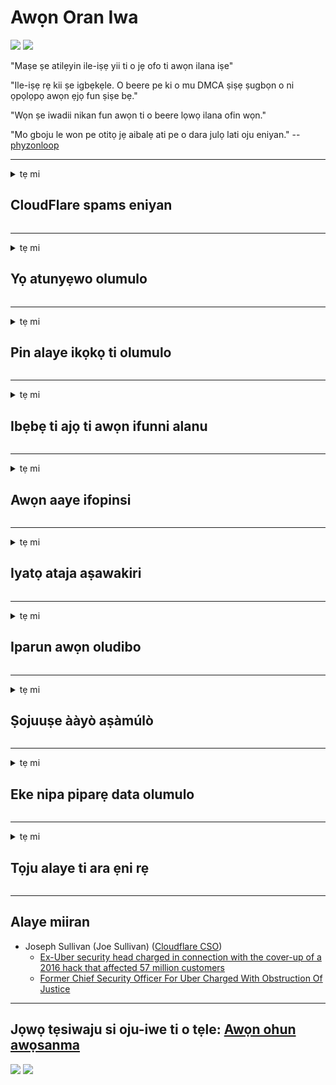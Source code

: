 # Awọn Oran Iwa

![](https://codeberg.org/crimeflare/cloudflare-tor/media/branch/master/image/itsreallythatbad.jpg)
![](https://codeberg.org/crimeflare/cloudflare-tor/media/branch/master/image/telegram/c81238387627b4bfd3dcd60f56d41626.jpg)

"Maṣe ṣe atilẹyin ile-iṣẹ yii ti o jẹ ofo ti awọn ilana iṣe"

"Ile-iṣẹ rẹ kii ṣe igbẹkẹle. O beere pe ki o mu DMCA ṣiṣẹ ṣugbọn o ni ọpọlọpọ awọn ẹjọ fun ṣiṣe bẹ."

"Wọn ṣe iwadii nikan fun awọn ti o beere lọwọ ilana ofin wọn."

"Mo gboju le won pe otitọ jẹ aibalẹ ati pe o dara julọ lati oju eniyan."  -- [phyzonloop](https://twitter.com/phyzonloop)


---


<details>
<summary>tẹ mi

## CloudFlare spams eniyan
</summary>


Cloudflare n firanṣẹ awọn imeeli apamọ si awọn olumulo ti kii ṣe Cloudflare.

- Firanṣẹ imeeli nikan si awọn alabapin ti o ti wọle
- Nigbati olumulo ba sọ “da”, lẹhinna da fifiranṣẹ imeeli

O rọrun. Ṣugbọn Cloudflare ko bikita.
Cloudflare sọ pe lilo iṣẹ wọn le da gbogbo awọn apanirun tabi awọn alatako duro.
Bawo ni a ṣe le da awọsanma duro laisi ṣiṣẹ Cloudflare?


| 🖼 | 🖼 |
| --- | --- |
| ![](https://codeberg.org/crimeflare/cloudflare-tor/media/branch/master/image/cfspam01.jpg) | ![](https://codeberg.org/crimeflare/cloudflare-tor/media/branch/master/image/cfspam03.jpg) |
| ![](https://codeberg.org/crimeflare/cloudflare-tor/media/branch/master/image/cfspam02.jpg) | ![](https://codeberg.org/crimeflare/cloudflare-tor/media/branch/master/image/cfspambrittany.jpg)<br>![](https://codeberg.org/crimeflare/cloudflare-tor/media/branch/master/image/cfspamtwtr.jpg) |

</details>

---

<details>
<summary>tẹ mi

## Yọ atunyẹwo olumulo
</summary>


Awọn atunyẹwo odi ti Cloudflare censor.
Ti o ba fi ọrọ egboogi-Cloudflare sori Twitter, o ni aye lati gba idahun lati ọdọ oṣiṣẹ Cloudflare pẹlu ifiranṣẹ “Rara, kii ṣe”.
Ti o ba fi atunyẹwo odi kan sori aaye eyikeyi atunyẹwo, wọn yoo gbiyanju lati ṣe atokọ rẹ.


| 🖼 | 🖼 |
| --- | --- |
| ![](https://codeberg.org/crimeflare/cloudflare-tor/media/branch/master/image/cfcenrev_01.jpg)<br>![](https://codeberg.org/crimeflare/cloudflare-tor/media/branch/master/image/cfcenrev_02.jpg) | ![](https://codeberg.org/crimeflare/cloudflare-tor/media/branch/master/image/cfcenrev_03.jpg) |

</details>

---

<details>
<summary>tẹ mi

## Pin alaye ikọkọ ti olumulo
</summary>


Cloudflare ni iṣoro ipọnju nla kan.
Cloudflare pin alaye ti ara ẹni ti awọn ti o kerora nipa awọn aaye ti o gbalejo.
Nigbakan wọn beere lọwọ rẹ lati pese ID otitọ rẹ.
Ti o ko ba fẹ lati ni ipọnju, ni ikọlu, swati tabi pa, o dara ki o jinna si awọn oju opo wẹẹbu Cloudflared.


| 🖼 | 🖼 |
| --- | --- |
| ![](https://codeberg.org/crimeflare/cloudflare-tor/media/branch/master/image/cfdox_what.jpg) | ![](https://codeberg.org/crimeflare/cloudflare-tor/media/branch/master/image/cfdox_swat.jpg) |
| ![](https://codeberg.org/crimeflare/cloudflare-tor/media/branch/master/image/cfdox_kill.jpg) | ![](https://codeberg.org/crimeflare/cloudflare-tor/media/branch/master/image/cfdox_threat.jpg) |
| ![](https://codeberg.org/crimeflare/cloudflare-tor/media/branch/master/image/cfdox_dox.jpg) | ![](https://codeberg.org/crimeflare/cloudflare-tor/media/branch/master/image/cfdox_ex1.jpg)<br>![](https://codeberg.org/crimeflare/cloudflare-tor/media/branch/master/image/cfdox_ex2.jpg) |

</details>

---

<details>
<summary>tẹ mi

## Ibẹbẹ ti ajọ ti awọn ifunni alanu
</summary>


CloudFlare n beere fun awọn ẹbun alanu.
O jẹ ohun ibanujẹ pupọ pe ile-iṣẹ Amẹrika yoo beere fun ifẹ lẹgbẹẹ awọn ẹgbẹ ti kii ṣe èrè ti o ni awọn idi to dara.
Ti o ba fẹran didena eniyan tabi jafara akoko awọn eniyan miiran, o le fẹ lati paṣẹ diẹ ninu awọn pizzas fun awọn oṣiṣẹ Cloudflare.


![](https://codeberg.org/crimeflare/cloudflare-tor/media/branch/master/image/cfdonate.jpg)

</details>

---

<details>
<summary>tẹ mi

## Awọn aaye ifopinsi
</summary>


Kini iwọ yoo ṣe ti aaye rẹ ba lọ silẹ lojiji?
Awọn iroyin wa ti Cloudflare n paarẹ iṣeto olumulo tabi iṣẹ idaduro laisi ikilọ eyikeyi, ni ipalọlọ.
A daba pe ki o wa olupese ti o dara julọ.

![](https://codeberg.org/crimeflare/cloudflare-tor/media/branch/master/image/cftmnt.jpg)

</details>

---

<details>
<summary>tẹ mi

## Iyatọ ataja aṣawakiri
</summary>


CloudFlare n fun itọju ti o dara ju fun awọn ti nlo Firefox lakoko ti o funni ni itọju ọta si awọn olumulo ti kii-Ṣawakiri-Tor lori Tor.
Awọn olumulo Tor ti ẹtọ ti o kọ lati ṣiṣẹ JavaScript ti kii ṣe ọfẹ tun gba itọju ọta.
Aidogba iraye si yii jẹ ilokulo didoju nẹtiwọọki ati ilokulo agbara kan.

![](https://codeberg.org/crimeflare/cloudflare-tor/media/branch/master/image/browdifftbcx.gif)

- Osi: Tor Browser, Ọtun: Chrome. Adirẹsi IP kanna.

![](https://codeberg.org/crimeflare/cloudflare-tor/media/branch/master/image/browserdiff.jpg)

- Osi: Alaabo Javascript Tor Browser, Ti Ṣiṣẹ Kuki
- Ọtun: Ti mu JavaScript ṣiṣẹ, Alaabo kukisi

![](https://codeberg.org/crimeflare/cloudflare-tor/media/branch/master/image/cfsiryoublocked.jpg)

- QuteBrowser (aṣàwákiri kekere) laisi Tor (Clearnet IP)

![](https://codeberg.org/crimeflare/cloudflare-tor/media/branch/master/image/lynx_cloudflare.gif)

- Lynx


| ***Burausa*** | ***Itoju iraye*** |
| --- | --- |
| Tor Browser (Javascript ṣiṣẹ) | wiwọle laaye |
| Firefox (Javascript ṣiṣẹ) | wiwọle degraded |
| Chromium (Javascript ṣiṣẹ) | wiwọle degraded |
| Chromium or Firefox (Alaabo Javascript) | ti kọ iraye si |
| Chromium or Firefox (Kukisi alaabo) | ti kọ iraye si |
| QuteBrowser | ti kọ iraye si |
| lynx | ti kọ iraye si |
| w3m | ti kọ iraye si |
| wget | ti kọ iraye si |


Kilode ti o ko lo bọtini Audio lati yanju ipenija irọrun?

Bẹẹni, bọtini bọtini ohun wa, ṣugbọn nigbagbogbo ko ṣiṣẹ lori Tor.
Iwọ yoo gba ifiranṣẹ yii nigbati o tẹ:

```
Gbiyanju lẹẹkansi nigbamii
Kọmputa rẹ tabi nẹtiwọọki le jẹ fifiranṣẹ awọn ibeere adaṣe.
Lati daabobo awọn olumulo wa, a ko le ṣe ilana ibeere rẹ ni bayi.
Fun awọn alaye diẹ sii ṣabẹwo si oju-iwe iranlọwọ wa
```

</details>

---

<details>
<summary>tẹ mi

## Iparun awọn oludibo
</summary>


Awọn oludibo ni awọn ipinlẹ AMẸRIKA forukọsilẹ lati dibo nikẹhin nipasẹ oju opo wẹẹbu ti akọwe ipinlẹ ni ipinlẹ ibugbe wọn.
Awọn ọfiisi akọwe ijọba ti ijọba ijọba ijọba ijọba ijọba Republikani ṣe ifilọlẹ nipasẹ oludibo nipasẹ titọ oju opo wẹẹbu ti akọwe ilu nipasẹ Cloudflare.
Itọju awọsanma Cloudflare ti awọn olumulo Tor, ipo MITM rẹ bi aaye kariaye ti iwo-kakiri, ati ipa ipa ibajẹ rẹ lapapọ jẹ ki awọn oludibo ti o nireti lọra lati forukọsilẹ.
Awọn ominira ni pataki ṣọ lati faramọ aṣiri.
Awọn fọọmu iforukọsilẹ oludibo gba alaye ti o ni ifura nipa igbẹkẹle iṣelu ti oludibo, adirẹsi ti ara ẹni ti ara ẹni, nọmba aabo awujọ, ati ọjọ ibi.
Pupọ awọn ipinlẹ nikan ṣe ipin kan ti alaye yẹn ni gbogbogbo wa, ṣugbọn Cloudflare wo gbogbo alaye yẹn nigbati ẹnikan ba forukọsilẹ lati dibo.

Akiyesi pe iforukọsilẹ iwe ko ni yika Cloudflare nitori akọwe ti awọn oṣiṣẹ oṣiṣẹ titẹsi data ipinlẹ yoo ṣee lo oju opo wẹẹbu Cloudflare lati tẹ data sii.

| 🖼 | 🖼 |
| --- | --- |
| ![](https://codeberg.org/crimeflare/cloudflare-tor/media/branch/master/image/cfvotm_01.jpg) | ![](https://codeberg.org/crimeflare/cloudflare-tor/media/branch/master/image/cfvotm_02.jpg) |

- Change.org jẹ oju opo wẹẹbu olokiki fun ikojọpọ awọn ibo ati ṣe igbese.
“eniyan nibi gbogbo n bẹrẹ awọn kampeeni, koriya awọn olufowosi, ati ṣiṣẹ pẹlu awọn oluṣe ipinnu lati ṣe awakọ awọn iṣeduro.”
Laanu, ọpọlọpọ eniyan ko le wo change.org rara nitori iyọda ibinu Cloudflare.
Wọn ti ni idiwọ lati buwolu iwe ẹbẹ, nitorinaa yọọ wọn kuro ninu ilana ijọba tiwantiwa.
Lilo pẹpẹ ti kii ṣe awọsanma miiran bii OpenPetition ṣe iranlọwọ atunse iṣoro naa.

| 🖼 | 🖼 |
| --- | --- |
| ![](https://codeberg.org/crimeflare/cloudflare-tor/media/branch/master/image/changeorgasn.jpg) | ![](https://codeberg.org/crimeflare/cloudflare-tor/media/branch/master/image/changeorgtor.jpg) |

- Cloudflare's "Athenian Project" nfunni ni aabo ipele-iṣẹ iṣowo ọfẹ si awọn aaye ayelujara idibo ati ti agbegbe.
Wọn sọ pe “awọn olugbe wọn le wọle si alaye idibo ati iforukọsilẹ awọn oludibo” ṣugbọn eyi jẹ irọ nitori ọpọlọpọ eniyan ko kan le lọ kiri lori aaye naa rara.

</details>

---

<details>
<summary>tẹ mi

## Ṣojuuṣe ààyò aṣàmúlò
</summary>


Ti o ba jade kuro ni nkan, o nireti pe o ko gba imeeli kankan nipa rẹ.
Cloudflare foju ayanfẹ ti olumulo ati pin data pẹlu awọn ile-iṣẹ ẹnikẹta laisi igbanilaaye alabara.
Ti o ba nlo ero ọfẹ wọn, nigbamiran wọn fi imeeli ranṣẹ si ọ ni ibeere lati ra ṣiṣe alabapin oṣooṣu.

![](https://codeberg.org/crimeflare/cloudflare-tor/media/branch/master/image/cfviopl_tp.jpg)

</details>

---

<details>
<summary>tẹ mi

## Eke nipa piparẹ data olumulo
</summary>


Gẹgẹbi bulọọgi alabara awọsanma-atijọ yii, Cloudflare n parọ nipa piparẹ awọn iroyin.
Lọwọlọwọ, ọpọlọpọ awọn ile-iṣẹ tọju data rẹ lẹhin ti o ti pa tabi yọ akọọlẹ rẹ kuro.
Pupọ ninu awọn ile-iṣẹ ti o dara ṣe mẹnuba nipa rẹ ninu ilana aṣiri wọn.
Awọsanma? Rara.

```
2019-08-05 CloudFlare ranṣẹ si mi pe wọn fẹ yọ akọọlẹ mi kuro.
2019-10-02 Mo gba imeeli lati CloudFlare "nitori alabara ni mi"
```

Cloudflare ko mọ nipa ọrọ “yọkuro”.
Ti o ba yọkuro gaan, kilode ti alabara atijọ yii ni imeeli?
O tun mẹnuba pe ilana aṣiri Cloudflare ko darukọ nipa rẹ.

```
Eto imulo aṣiri tuntun wọn ko ṣe darukọ eyikeyi data idaduro fun ọdun kan.
```

![](https://codeberg.org/crimeflare/cloudflare-tor/media/branch/master/image/cfviopl_notdel.jpg)

Bawo ni o ṣe le gbẹkẹle Cloudflare ti ilana aṣiri wọn jẹ IKU?

- [O ju ọdun kan lọ lati igba ti Mo fagile iroyin Cloudflare mi](https://shkspr.mobi/blog/2020/09/dont-trust-cloudflare-with-your-personal-data/)

</details>

---

<details>
<summary>tẹ mi

## Tọju alaye ti ara ẹni rẹ
</summary>


Npaarẹ akọọlẹ Cloudflare jẹ ipele lile.

```
Fi tikẹti atilẹyin silẹ nipa lilo ẹka "Akọọlẹ",
ati beere piparẹ iroyin ninu ara ifiranṣẹ naa.
O ko gbọdọ ni awọn ibugbe tabi awọn kaadi kirẹditi ti o so mọ akọọlẹ rẹ ṣaaju bibere piparẹ.
```

Iwọ yoo gba imeeli ijẹrisi yii.

![](https://codeberg.org/crimeflare/cloudflare-tor/media/branch/master/image/cf_deleteandkeep.jpg)

"A ti bẹrẹ lati ṣe ibere ibeere piparẹ rẹ" ṣugbọn "A yoo tẹsiwaju lati tọju alaye ti ara ẹni rẹ".

Njẹ o le “gbẹkẹle” eyi?


- Bii o ṣe le fagile akọọlẹ Cloudflare rẹ

1. Wọle si Dasibodu Cloudflare rẹ.
2. Pa gbogbo awọn agbegbe rẹ (awọn ibugbe) kuro lati inu dasibodu rẹ.
3. Tẹ ọna asopọ atilẹyin.
4. Fi tiketi tuntun ranṣẹ. Sọ fun wọn pe o fẹ pa akọọlẹ rẹ.
5. Duro fun ọpọlọpọ awọn ọjọ.
6. Oṣiṣẹ awọsanma yoo beere fun idaniloju rẹ ati idi ti o fi pinnu lati lọ kuro ni Cloudflare.
7. Fi esi ranṣẹ lẹẹkansii.
8. Duro fun ọpọlọpọ awọn ọjọ.
9. Iwọ yoo gba ifiranṣẹ kan: A ti parẹ akọọlẹ rẹ ni ifijišẹ


</details>

---

## Alaye miiran

- Joseph Sullivan (Joe Sullivan) ([Cloudflare CSO](https://twitter.com/eastdakota/status/1296522269313785862))
  - [Ex-Uber security head charged in connection with the cover-up of a 2016 hack that affected 57 million customers](https://www.businessinsider.com/uber-data-hack-security-head-joe-sullivan-charged-cover-up-2020-8)
  - [Former Chief Security Officer For Uber Charged With Obstruction Of Justice](https://www.justice.gov/usao-ndca/pr/former-chief-security-officer-uber-charged-obstruction-justice)


---


## Jọwọ tẹsiwaju si oju-iwe ti o tẹle:   [Awọn ohun awọsanma](../PEOPLE.md)

![](https://codeberg.org/crimeflare/cloudflare-tor/media/branch/master/image/freemoldybread.jpg)
![](https://codeberg.org/crimeflare/cloudflare-tor/media/branch/master/image/cfisnotanoption.jpg)
